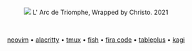 <br>

<p align="center">
  <a href="https://archello.com/project/l-arc-de-triomphe-wrapped-by-christo"><img src="https://i.imgur.com/XyvgGzW.png"></a>
  <caption>L' Arc de Triomphe, Wrapped by Christo. 2021</caption>
</p>

<br>

<p align="center">
<a href="https://neovim.io">neovim</a> • <a href="https://alacritty.org">alacritty</a> • <a href="https://github.com/tmux/tmux/wiki">tmux</a> • <a href="https://fishshell.com">fish</a> • <a href="https://github.com/tonsky/FiraCode">fira code</a> • <a href="https://tableplus.com">tableplus</a> • <a href="https://kagi.com">kagi</a>
</p>

<br>
